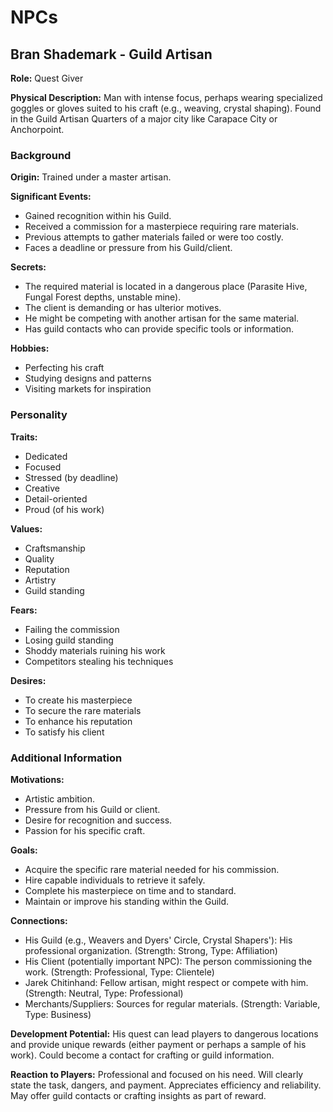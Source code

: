 # NPCs

## Bran Shademark - Guild Artisan

**Role:** Quest Giver

**Physical Description:** Man with intense focus, perhaps wearing specialized goggles or gloves suited to his craft (e.g., weaving, crystal shaping). Found in the Guild Artisan Quarters of a major city like Carapace City or Anchorpoint.

### Background

**Origin:** Trained under a master artisan.

**Significant Events:**
- Gained recognition within his Guild.
- Received a commission for a masterpiece requiring rare materials.
- Previous attempts to gather materials failed or were too costly.
- Faces a deadline or pressure from his Guild/client.

**Secrets:**
- The required material is located in a dangerous place (Parasite Hive, Fungal Forest depths, unstable mine).
- The client is demanding or has ulterior motives.
- He might be competing with another artisan for the same material.
- Has guild contacts who can provide specific tools or information.

**Hobbies:**
- Perfecting his craft
- Studying designs and patterns
- Visiting markets for inspiration

### Personality

**Traits:**
- Dedicated
- Focused
- Stressed (by deadline)
- Creative
- Detail-oriented
- Proud (of his work)

**Values:**
- Craftsmanship
- Quality
- Reputation
- Artistry
- Guild standing

**Fears:**
- Failing the commission
- Losing guild standing
- Shoddy materials ruining his work
- Competitors stealing his techniques

**Desires:**
- To create his masterpiece
- To secure the rare materials
- To enhance his reputation
- To satisfy his client

### Additional Information

**Motivations:**
- Artistic ambition.
- Pressure from his Guild or client.
- Desire for recognition and success.
- Passion for his specific craft.

**Goals:**
- Acquire the specific rare material needed for his commission.
- Hire capable individuals to retrieve it safely.
- Complete his masterpiece on time and to standard.
- Maintain or improve his standing within the Guild.

**Connections:**
- His Guild (e.g., Weavers and Dyers' Circle, Crystal Shapers'): His professional organization. (Strength: Strong, Type: Affiliation)
- His Client (potentially important NPC): The person commissioning the work. (Strength: Professional, Type: Clientele)
- Jarek Chitinhand: Fellow artisan, might respect or compete with him. (Strength: Neutral, Type: Professional)
- Merchants/Suppliers: Sources for regular materials. (Strength: Variable, Type: Business)

**Development Potential:** His quest can lead players to dangerous locations and provide unique rewards (either payment or perhaps a sample of his work). Could become a contact for crafting or guild information.

**Reaction to Players:** Professional and focused on his need. Will clearly state the task, dangers, and payment. Appreciates efficiency and reliability. May offer guild contacts or crafting insights as part of reward.